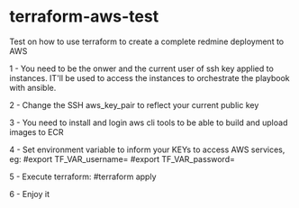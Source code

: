 # terraform-aws-test
Test on how to use terraform to create a complete redmine deployment to AWS

1 - You need to be the onwer and the current user of ssh key applied to instances. IT'll be used to access
the instances to orchestrate the playbook with ansible.

2 - Change the SSH aws_key_pair to reflect your current public key

3 - You need to install and login aws cli tools to be able to build and upload images to ECR

4 - Set environment variable to inform your KEYs to access AWS services, eg:
#export TF_VAR_username=<aws key>
#export TF_VAR_password=<aws secret>

5 - Execute terraform:
#terraform apply

6 - Enjoy it
